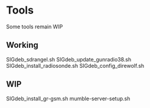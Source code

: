 ﻿# Tools

Some tools remain WIP

## Working

SIGdeb_sdrangel.sh
SIGdeb_update_gunradio38.sh
SIGdeb_install_radiosonde.sh
SIGdeb_config_direwolf.sh


## WIP

SIGdeb_install_gr-gsm.sh
mumble-server-setup.sh
